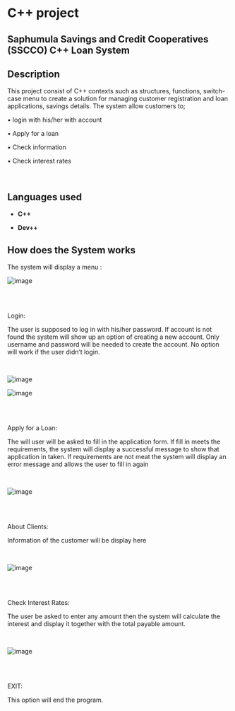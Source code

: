 <h1>C++ project</h1>

<h2>Saphumula Savings and Credit Cooperatives (SSCCO) C++ Loan System </h2>

<h2>Description</h2>

This project consist of C++ contexts such as structures, functions, switch-case menu to create a solution for managing customer registration and loan applications, savings details. The system allow customers to;

•	login with his/her with account 

•	Apply for a loan

•	Check information

•	Check interest rates

<br />

<h2>Languages used</h2>

- <b>C++</b> 

- <b>Dev++</b>
<h2>How does the System works</h2>


<p align=”center”>

The system will display a menu : 


![image](https://github.com/user-attachments/assets/ec1ef86f-d6b8-4b25-9bc1-bca0b97c5cb1)




<br />

<br />

Login:

The user is supposed to log in with his/her password. If account is not found the system will show up an option of creating a new account. Only username and password will be needed to create the account. No option will work if the user didn’t login.

 <br/>


 
![image](https://github.com/user-attachments/assets/0db85d47-13d3-4aa8-a09a-e33e33530058)<br/>



![image](https://github.com/user-attachments/assets/0f49400a-f45b-49ed-a127-0b06a0934cd2)



<br />

<br />

Apply for a Loan:

The will user will be asked to fill in the application form. If fill in meets the requirements, the system will display a successful message to show that application in taken. If requirements are not meat the system will display an error message and allows the user to fill in again

 <br/>

![image](https://github.com/user-attachments/assets/dfa2d8ed-69d2-4e6b-a167-92643425c494)




<br />

<br />

About Clients:

Information of the customer will be display here

  <br/>

![image](https://github.com/user-attachments/assets/e19d6f2e-e066-476d-832b-96d432259ae3)


<br />

<br />

Check Interest Rates:

The user be asked to enter any amount then the system will calculate the interest and display it together with the total payable amount.

  <br/>

![image](https://github.com/user-attachments/assets/9439578f-f723-425b-bbfd-72f258a3e637)


<br />

<br />

EXIT:

This option will end the program.

 <br/>




<br />

<br />









